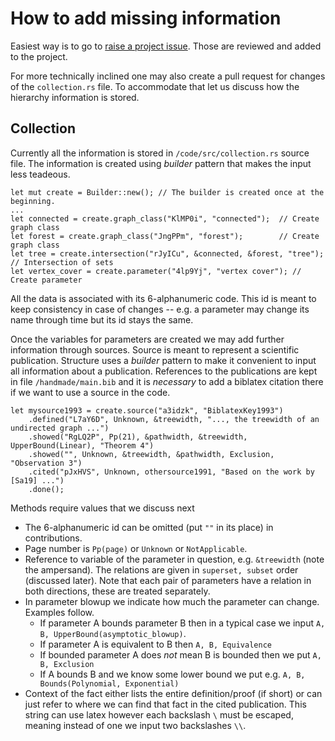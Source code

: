 # How to add missing information

Easiest way is to go to [raise a project issue](https://github.com/vaclavblazej/parameters-code/issues).
Those are reviewed and added to the project.

For more technically inclined one may also create a pull request for changes of the `collection.rs` file.
To accommodate that let us discuss how the hierarchy information is stored.

## Collection

Currently all the information is stored in `/code/src/collection.rs` source file.
The information is created using *builder* pattern that makes the input less teadeous.

```
let mut create = Builder::new(); // The builder is created once at the beginning.
...
let connected = create.graph_class("KlMP0i", "connected");  // Create graph class
let forest = create.graph_class("JngPPm", "forest");        // Create graph class
let tree = create.intersection("rJyICu", &connected, &forest, "tree"); // Intersection of sets
let vertex_cover = create.parameter("4lp9Yj", "vertex cover"); // Create parameter
```

All the data is associated with its 6-alphanumeric code.
This id is meant to keep consistency in case of changes -- e.g. a parameter may change its name through time but its id stays the same.

Once the variables for parameters are created we may add further information through sources.
Source is meant to represent a scientific publication.
Structure uses a *builder* pattern to make it convenient to input all information about a publication.
References to the publications are kept in file `/handmade/main.bib` and it is *necessary* to add a biblatex citation there if we want to use a source in the code.

```
let mysource1993 = create.source("a3idzk", "BiblatexKey1993")
    .defined("L7aY6D", Unknown, &treewidth, "..., the treewidth of an undirected graph ...")
    .showed("RgLQ2P", Pp(21), &pathwidth, &treewidth, UpperBound(Linear), "Theorem 4")
    .showed("", Unknown, &treewidth, &pathwidth, Exclusion, "Observation 3")
    .cited("pJxHVS", Unknown, othersource1991, "Based on the work by [Sa19] ...")
    .done();
```

Methods require values that we discuss next

* The 6-alphanumeric id can be omitted (put `""` in its place) in contributions.
* Page number is `Pp(page)` or `Unknown` or `NotApplicable`.
* Reference to variable of the parameter in question, e.g. `&treewidth` (note the ampersand). The relations are given in `superset, subset` order (discussed later). Note that each pair of parameters have a relation in both directions, these are treated separately.
* In parameter blowup we indicate how much the parameter can change. Examples follow.
    * If parameter A bounds parameter B then in a typical case we input `A, B, UpperBound(asymptotic_blowup)`.
    * If parameter A is equivalent to B then `A, B, Equivalence`
    * If bounded parameter A does *not* mean B is bounded then we put `A, B, Exclusion`
    * If A bounds B and we know some lower bound we put e.g. `A, B, Bounds(Polynomial, Exponential)`
* Context of the fact either lists the entire definition/proof (if short) or can just refer to where we can find that fact in the cited publication. This string can use latex however each backslash `\` must be escaped, meaning instead of one we input two backslashes `\\`.

